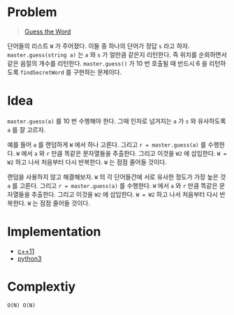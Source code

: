 # Problem

> [Guess the Word](https://leetcode.com/problems/guess-the-word/)

단어들의 리스트 `W` 가 주어졌다. 이들 중 하나의 단어가 정답 `s` 라고
하자. `master.guess(string a)` 는 `a` 와 `s` 가 얼만큼 같은지
리턴한다. 즉 위치를 순회하면서 같은 음절의 개수를
리턴한다. `master.guess()` 가 10 번 호출될 때 반드시 6 을 리턴하도록
`findSecretWord` 를 구현하는 문제이다.

# Idea

`master.guess(a)` 를 10 번 수행해야 한다. 그때 인자로 넘겨지는 `a` 가
`s` 와 유사하도록 `a` 를 잘 고르자. 

예를 들어 `a` 를 랜덤하게 `W` 에서 하나 고른다. 그리고 `r =
master.guess(a)` 를 수행한다. `W` 에서 `a` 와 `r` 만큼 똑같은
문자열들을 추출한다.  그리고 이것을 `W2` 에 삽입한다. `W = W2` 하고
나서 처음부터 다시 반복한다. `W` 는 점점 줄어들 것이다.

랜덤을 사용하지 않고 해결해보자. `W` 의 각 단어들간에 서로 유사한
정도가 가장 높은 것 `a` 를 고른다. 그리고 `r = master.guess(a)` 를
수행한다.  `W` 에서 `a` 와 `r` 만큼 똑같은 문자열들을 추출한다.
그리고 이것을 `W2` 에 삽입한다. `W = W2` 하고 나서 처음부터 다시
반복한다. `W` 는 점점 줄어들 것이다.

# Implementation

* [c++11](a.cpp)
* [python3](a.py)

# Complextiy

```
O(N) O(N)
```
